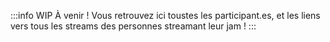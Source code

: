 :::info WIP
À venir ! Vous retrouvez ici toustes les participant.es, et les liens vers tous les streams des personnes streamant leur jam !
:::